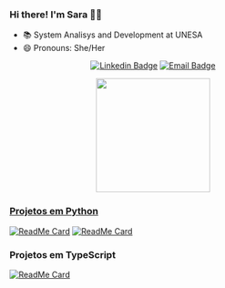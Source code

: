 ### Hi there! I'm Sara 👋🏻

 - 📚 System Analisys and Development at UNESA
 - 😄 Pronouns: She/Her

<div align=center>

   [![Linkedin Badge](https://img.shields.io/badge/-Linkedin-292929?style=flat-square&logo=Linkedin&logoColor=white&link=https://www.linkedin.com/in/sara-monteiro-4b453b218)](https://www.linkedin.com/in/sara-monteiro-4b453b218)
   [![Email Badge](https://img.shields.io/badge/-Email-292929?style=flat-square&logo=Gmail&logoColor=white&link=mailto:saradias-monteiro@outlook.com)](mailto:saradias-monteiro@outlook.com)

</div>

<div align="center">
  <a href="https://github.com/mntrsara">
  <img height="200em" src="https://github-readme-stats.vercel.app/api/top-langs/?username=mntrsara&layout=compact&langs_count=7&theme=dark"/>
</div>

### Projetos em Python
[![ReadMe Card](https://github-readme-stats.vercel.app/api/pin/?username=mntrsara&repo=hangman-game&theme=dark)](https://github.com/mntrsara/hangman-game) [![ReadMe Card](https://github-readme-stats.vercel.app/api/pin/?username=mntrsara&repo=resolvendo-bhaskara&theme=dark)](https://github.com/mntrsara/resolvendo-bhaskara)

### Projetos em TypeScript
[![ReadMe Card](https://github-readme-stats.vercel.app/api/pin/?username=mntrsara&repo=rocket-help&theme=dark)](https://github.com/mntrsara/rocket-help)